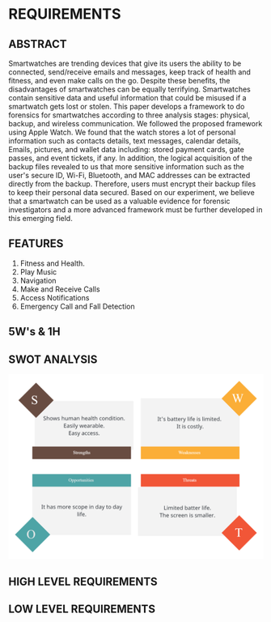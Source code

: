 # REQUIREMENTS 

## ABSTRACT

Smartwatches are trending devices that give its users the ability to be connected, send/receive emails and messages, keep track of health and fitness, and even make calls on the go. Despite these benefits, the disadvantages of smartwatches can be equally terrifying. Smartwatches contain sensitive data and useful information that could be misused if a smartwatch gets lost or stolen. This paper develops a framework to do forensics for smartwatches according to three analysis stages: physical, backup, and wireless communication. We followed the proposed framework using Apple Watch. We found that the watch stores a lot of personal information such as contacts details, text messages, calendar details, Emails, pictures, and wallet data including: stored payment cards, gate passes, and event tickets, if any. In addition, the logical acquisition of the backup files revealed to us that more sensitive information such as the user's secure ID, Wi-Fi, Bluetooth, and MAC addresses can be extracted directly from the backup. Therefore, users must encrypt their backup files to keep their personal data secured. Based on our experiment, we believe that a smartwatch can be used as a valuable evidence for forensic investigators and a more advanced framework must be further developed in this emerging field.

## FEATURES

1. Fitness and Health.
2. Play Music
3. Navigation
4. Make and Receive Calls
5. Access Notifications
6. Emergency Call and Fall Detection

## 5W's & 1H

## SWOT ANALYSIS

![](https://github.com/dhaya007/M2-EmbSys/blob/main/Project/6_ImagesAndVideos/SWOT%20D.jpg)

## HIGH LEVEL REQUIREMENTS

## LOW LEVEL REQUIREMENTS
